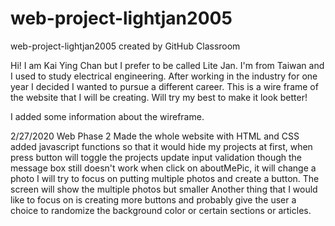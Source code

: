 # web-project-lightjan2005
web-project-lightjan2005 created by GitHub Classroom

Hi! I am Kai Ying Chan but I prefer to be called Lite Jan. I'm from Taiwan and I used to study electrical engineering. After working in the
industry for one year I decided I wanted to pursue a different career. 
This is a wire frame of the website that I will be creating. Will try my best to make it look better!

I added some information about the wireframe.

 2/27/2020 Web Phase 2 
Made the whole website with HTML and CSS
added javascript functions so that it would hide my projects at first, when press button will toggle the projects
update input validation though the message box still doesn't work
when click on aboutMePic, it will change a photo
I will try to focus on putting multiple photos and create a button. The screen will show the multiple photos but smaller
Another thing that I would like to focus on is creating more buttons and probably give the user a choice to randomize the background color
or certain sections or articles.
